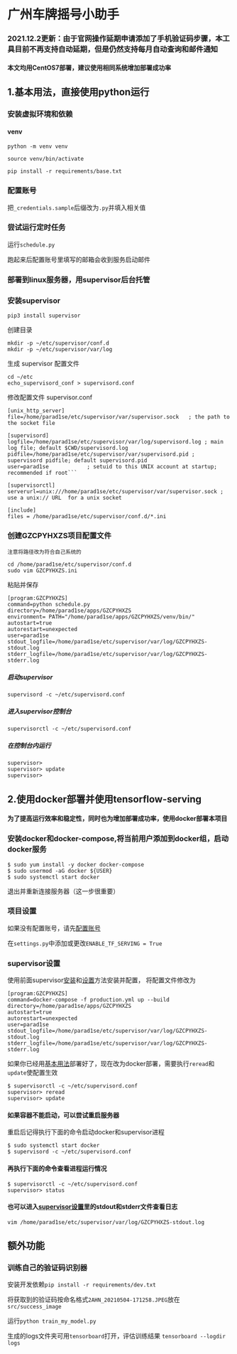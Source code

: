 广州车牌摇号小助手
===
### 2021.12.2更新：由于官网操作延期申请添加了手机验证码步骤，本工具目前不再支持自动延期，但是仍然支持每月自动查询和邮件通知

#### 本文均用CentOS7部署，建议使用相同系统增加部署成功率

1.基本用法，直接使用python运行
---

### 安装虚拟环境和依赖
#### venv
```python -m venv venv```

```source venv/bin/activate```

```pip install -r requirements/base.txt```
### 配置账号
把```_credentials.sample```后缀改为```.py```并填入相关值

### 尝试运行定时任务
运行```schedule.py```

跑起来后配置账号里填写的邮箱会收到服务启动邮件

### 部署到linux服务器，用supervisor后台托管
### 安装supervisor
```
pip3 install supervisor
```
创建目录
```
mkdir -p ~/etc/supervisor/conf.d
mkdir -p ~/etc/supervisor/var/log
```
生成 supervisor 配置文件
```
cd ~/etc
echo_supervisord_conf > supervisord.conf
```
修改配置文件 supervisor.conf
```
[unix_http_server]
file=/home/parad1se/etc/supervisor/var/supervisor.sock   ; the path to the socket file

[supervisord]
logfile=/home/parad1se/etc/supervisor/var/log/supervisord.log ; main log file; default $CWD/supervisord.log
pidfile=/home/parad1se/etc/supervisor/var/supervisord.pid ; supervisord pidfile; default supervisord.pid
user=parad1se            ; setuid to this UNIX account at startup; recommended if root```

[supervisorctl]
serverurl=unix:///home/parad1se/etc/supervisor/var/supervisor.sock ; use a unix:// URL  for a unix socket

[include]
files = /home/parad1se/etc/supervisor/conf.d/*.ini
```

### 创建GZCPYHXZS项目配置文件
```注意将路径改为符合自己系统的```
```
cd /home/parad1se/etc/supervisor/conf.d
sudo vim GZCPYHXZS.ini
```
粘贴并保存
```
[program:GZCPYHXZS]
command=python schedule.py
directory=/home/parad1se/apps/GZCPYHXZS
environment= PATH="/home/parad1se/apps/GZCPYHXZS/venv/bin/"
autostart=true
autorestart=unexpected
user=parad1se
stdout_logfile=/home/parad1se/etc/supervisor/var/log/GZCPYHXZS-stdout.log
stderr_logfile=/home/parad1se/etc/supervisor/var/log/GZCPYHXZS-stderr.log
```
##### 启动supervisor
```
supervisord -c ~/etc/supervisord.conf
```
##### 进入supervisor控制台
```
supervisorctl -c ~/etc/supervisord.conf
```
##### 在控制台内运行
```
supervisor>
supervisor> update
supervisor> 
```

2.使用docker部署并使用tensorflow-serving
---
#### 为了提高运行效率和稳定性，同时也为增加部署成功率，使用docker部署本项目
### 安装docker和docker-compose,将当前用户添加到docker组，启动docker服务
```
$ sudo yum install -y docker docker-compose
$ sudo usermod -aG docker ${USER}
$ sudo systemctl start docker
```
退出并重新连接服务器（这一步很重要）
### 项目设置
如果没有配置账号，请先[配置账号](#配置账号)

在```settings.py```中添加或更改```ENABLE_TF_SERVING = True```
### supervisor设置
使用前面supervisor[安装](#安装supervisor)和[设置](#创建GZCPYHXZS项目配置文件)方法安装并配置， 将配置文件修改为
```
[program:GZCPYHXZS]
command=docker-compose -f production.yml up --build  
directory=/home/parad1se/apps/GZCPYHXZS
autostart=true
autorestart=unexpected
user=parad1se
stdout_logfile=/home/parad1se/etc/supervisor/var/log/GZCPYHXZS-stdout.log
stderr_logfile=/home/parad1se/etc/supervisor/var/log/GZCPYHXZS-stderr.log
```
如果你已经用[基本用法](#1基本用法直接使用python运行)部署好了，现在改为docker部署，需要执行```reread```和```update```使配置生效
```
$ supervisorctl -c ~/etc/supervisord.conf
supervisor> reread
supervisor> update
```
#### 如果容器不能启动，可以尝试重启服务器
重启后记得执行下面的命令启动docker和supervisor进程
```
$ sudo systemctl start docker
$ supervisord -c ~/etc/supervisord.conf
```
#### 再执行下面的命令查看进程运行情况
```
$ supervisorctl -c ~/etc/supervisord.conf
supervisor> status
```
#### 也可以进入[supervisor设置](#supervisor设置)里的stdout和stderr文件查看日志
```
vim /home/parad1se/etc/supervisor/var/log/GZCPYHXZS-stdout.log
```

额外功能
---
### 训练自己的验证码识别器
安装开发依赖```pip install -r requirements/dev.txt```

将获取到的验证码按命名格式```2AHN_20210504-171258.JPEG```放在```src/success_image```

运行```python train_my_model.py```

生成的logs文件夹可用```tensorboard```打开，评估训练结果
```tensorboard --logdir logs```